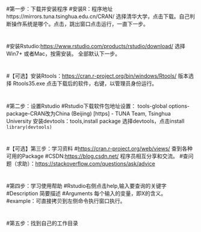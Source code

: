 #第一步：下载并安装程序
#安装R：程序地址https://mirrors.tuna.tsinghua.edu.cn/CRAN/ 选择清华大学，点击下载。自己判断操作系统是哪个。点击，跳出窗口点击运行，一直下一步。
#
#
#安装Rstudio:https://www.rstudio.com/products/rstudio/download/ 选择Win7+ 或者Mac，按需安装。 全部默认下一步。
#
#
#【可选】安装Rtools：https://cran.r-project.org/bin/windows/Rtools/ 版本选择 Rtools35.exe 点击下载后的软件，右键，以管理员身份运行。
#
#
#
#
#第二步：设置Rstudio
#Rstudio下载软件包地址设置： tools-global options-package-CRAN改为China (Beijing) [https] - TUNA Team, Tsinghua University
安装devtools：tools,install package 选择devtools，点击install
```library(devtools)```
#
#
#【可选】第三步：学习资料
#https://cran.r-project.org/web/views/ 查到各种可用的Package
#CSDN:https://blog.csdn.net/ 程序员相互分享和交流。
#查问题（求助）：https://stackoverflow.com/questions/ask/advice
#
#
#第四步：学习使用帮助
#Rstudio右侧点击help,输入要查询的关键字
#Description 简要描述
#Arguments 每个输入的变量，即X的含义。
#example：可直接拷贝到左侧命令执行窗口执行。
#
#
#第五步：找到自己的工作目录
